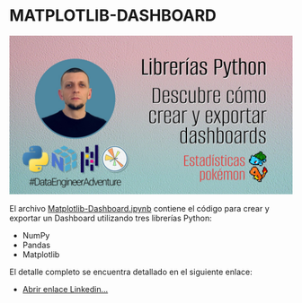 # MATPLOTLIB-DASHBOARD

![imagen](https://github.com/bernabeudario/MATPLOTLIB-DASHBOARD/blob/main/img-portada.jpg?raw=true)

El archivo [Matplotlib-Dashboard.ipynb](https://github.com/bernabeudario/MATPLOTLIB-DASHBOARD/blob/main/Matplotlib-Dashboard.ipynb) contiene el código para crear y exportar un Dashboard utilizando tres librerías Python:
* NumPy
* Pandas
* Matplotlib

El detalle completo se encuentra detallado en el siguiente enlace:
* [Abrir enlace Linkedin...](https://www.linkedin.com/pulse/python-matplotlib-crear-y-exportar-dashboards-dario-bernabeu-ofnuf)
